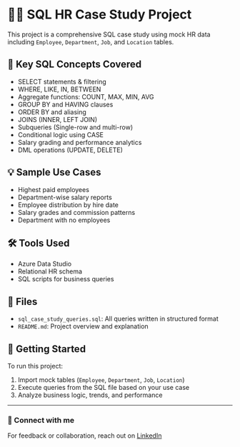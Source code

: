 # 🧑‍💼 SQL HR Case Study Project

This project is a comprehensive SQL case study using mock HR data including `Employee`, `Department`, `Job`, and `Location` tables.

## 📌 Key SQL Concepts Covered

- SELECT statements & filtering
- WHERE, LIKE, IN, BETWEEN
- Aggregate functions: COUNT, MAX, MIN, AVG
- GROUP BY and HAVING clauses
- ORDER BY and aliasing
- JOINS (INNER, LEFT JOIN)
- Subqueries (Single-row and multi-row)
- Conditional logic using CASE
- Salary grading and performance analytics
- DML operations (UPDATE, DELETE)

## 💡 Sample Use Cases

- Highest paid employees
- Department-wise salary reports
- Employee distribution by hire date
- Salary grades and commission patterns
- Department with no employees

## 🛠️ Tools Used

-  Azure Data Studio  
- Relational HR schema  
- SQL scripts for business queries  

## 📂 Files

- `sql_case_study_queries.sql`: All queries written in structured format
- `README.md`: Project overview and explanation

## 🚀 Getting Started

To run this project:
1. Import mock tables (`Employee`, `Department`, `Job`, `Location`)
2. Execute queries from the SQL file based on your use case
3. Analyze business logic, trends, and performance

---

### 🔗 Connect with me  
For feedback or collaboration, reach out on [LinkedIn](www.linkedin.com/in/riddhi-n-divecha-680197289)



